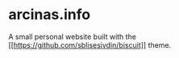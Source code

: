 # arcinas.info
A small personal website built with the [[https://github.com/sblisesivdin/biscuit]] theme.
